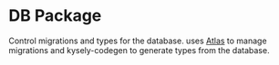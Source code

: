 # DB Package

Control migrations and types for the database.
uses [Atlas](https://atlasgo.io/getting-started) to manage migrations and kysely-codegen to generate types from the database.
